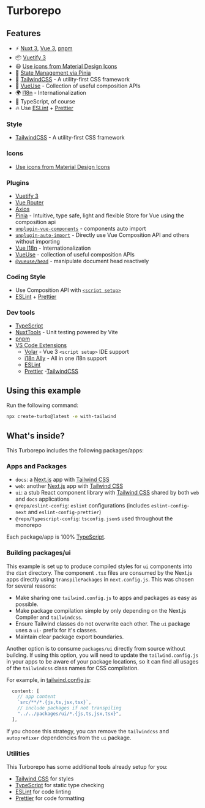# Turborepo 

## Features

- ⚡️ [Nuxt 3](https://nuxt.com/), [Vue 3](https://github.com/vuejs/core), [pnpm](https://pnpm.io/)
- 📦 [Vuetify 3](https://vuetifyjs.com/en/)
- 😃 [Use icons from Material Design Icons](https://materialdesignicons.com/)
- 🍍 [State Management via Pinia](https://pinia.vuejs.org/)
- 🎨 [TailwindCSS](https://tailwindcss.com/) - A utility-first CSS framework
- 🚀 [VueUse](https://vueuse.org/) - Collection of useful composition APIs
- 🌍 [I18n](https://kazupon.github.io/vue-i18n/) - Internationalization
- 🦾 TypeScript, of course
- 🔥 Use [ESLint](https://eslint.org/) + [Prettier](https://prettier.io/)

### Style

- [TailwindCSS](https://tailwindcss.com/) - A utility-first CSS framework

### Icons

- [Use icons from Material Design Icons](https://materialdesignicons.com/)

### Plugins

- [Vuetify 3](https://vuetifyjs.com/en/)
- [Vue Router](https://github.com/vuejs/router)
- [Axios](https://axios-http.com/fr/docs/intro)
- [Pinia](https://pinia.vuejs.org) - Intuitive, type safe, light and flexible Store for Vue using the composition api
- [`unplugin-vue-components`](https://github.com/antfu/unplugin-vue-components) - components auto import
- [`unplugin-auto-import`](https://github.com/antfu/unplugin-auto-import) - Directly use Vue Composition API and others without importing
- [Vue I18n](https://github.com/intlify/vue-i18n-next) - Internationalization
- [VueUse](https://github.com/antfu/vueuse) - collection of useful composition APIs
- [`@vueuse/head`](https://github.com/vueuse/head) - manipulate document head reactively

### Coding Style

- Use Composition API with [`<script setup>`](https://vuejs.org/guide/extras/composition-api-faq.html)
- [ESLint](https://eslint.org/) + [Prettier](https://prettier.io/)

### Dev tools

- [TypeScript](https://www.typescriptlang.org/)
- [NuxtTools](https://github.com/vitest-dev/vitest) - Unit testing powered by Vite
- [pnpm](https://www.npmjs.com/)
- [VS Code Extensions](./.vscode/extensions.json)
  - [Volar](https://marketplace.visualstudio.com/items?itemName=Vue.volar) - Vue 3 `<script setup>` IDE support
  - [i18n Ally](https://marketplace.visualstudio.com/items?itemName=lokalise.i18n-ally) - All in one i18n support
  - [ESLint](https://marketplace.visualstudio.com/items?itemName=dbaeumer.vscode-eslint)
  - [Prettier](https://marketplace.visualstudio.com/items?itemName=esbenp.prettier-vscode) -[TailwindCSS](https://marketplace.visualstudio.com/items?itemName=bradlc.vscode-tailwindcss)



## Using this example

Run the following command:

```sh
npx create-turbo@latest -e with-tailwind
```

## What's inside?

This Turborepo includes the following packages/apps:

### Apps and Packages

- `docs`: a [Next.js](https://nextjs.org/) app with [Tailwind CSS](https://tailwindcss.com/)
- `web`: another [Next.js](https://nextjs.org/) app with [Tailwind CSS](https://tailwindcss.com/)
- `ui`: a stub React component library with [Tailwind CSS](https://tailwindcss.com/) shared by both `web` and `docs` applications
- `@repo/eslint-config`: `eslint` configurations (includes `eslint-config-next` and `eslint-config-prettier`)
- `@repo/typescript-config`: `tsconfig.json`s used throughout the monorepo

Each package/app is 100% [TypeScript](https://www.typescriptlang.org/).

### Building packages/ui

This example is set up to produce compiled styles for `ui` components into the `dist` directory. The component `.tsx` files are consumed by the Next.js apps directly using `transpilePackages` in `next.config.js`. This was chosen for several reasons:

- Make sharing one `tailwind.config.js` to apps and packages as easy as possible.
- Make package compilation simple by only depending on the Next.js Compiler and `tailwindcss`.
- Ensure Tailwind classes do not overwrite each other. The `ui` package uses a `ui-` prefix for it's classes.
- Maintain clear package export boundaries.

Another option is to consume `packages/ui` directly from source without building. If using this option, you will need to update the `tailwind.config.js` in your apps to be aware of your package locations, so it can find all usages of the `tailwindcss` class names for CSS compilation.

For example, in [tailwind.config.js](packages/tailwind-config/tailwind.config.js):

```js
  content: [
    // app content
    `src/**/*.{js,ts,jsx,tsx}`,
    // include packages if not transpiling
    "../../packages/ui/*.{js,ts,jsx,tsx}",
  ],
```

If you choose this strategy, you can remove the `tailwindcss` and `autoprefixer` dependencies from the `ui` package.

### Utilities

This Turborepo has some additional tools already setup for you:

- [Tailwind CSS](https://tailwindcss.com/) for styles
- [TypeScript](https://www.typescriptlang.org/) for static type checking
- [ESLint](https://eslint.org/) for code linting
- [Prettier](https://prettier.io) for code formatting
